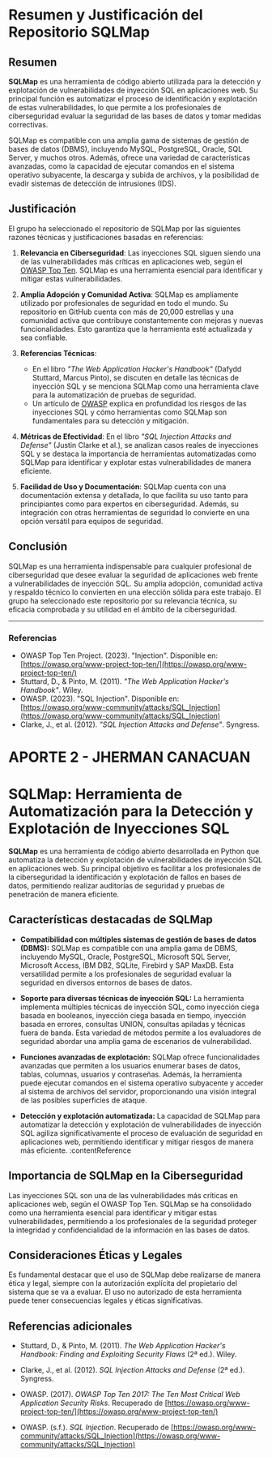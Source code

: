 # Resumen y Justificación del Repositorio SQLMap

## Resumen

**SQLMap** es una herramienta de código abierto utilizada para la detección y explotación de vulnerabilidades de inyección SQL en aplicaciones web. Su principal función es automatizar el proceso de identificación y explotación de estas vulnerabilidades, lo que permite a los profesionales de ciberseguridad evaluar la seguridad de las bases de datos y tomar medidas correctivas.

SQLMap es compatible con una amplia gama de sistemas de gestión de bases de datos (DBMS), incluyendo MySQL, PostgreSQL, Oracle, SQL Server, y muchos otros. Además, ofrece una variedad de características avanzadas, como la capacidad de ejecutar comandos en el sistema operativo subyacente, la descarga y subida de archivos, y la posibilidad de evadir sistemas de detección de intrusiones (IDS).

## Justificación

El grupo ha seleccionado el repositorio de SQLMap por las siguientes razones técnicas y justificaciones basadas en referencias:

1. **Relevancia en Ciberseguridad**: Las inyecciones SQL siguen siendo una de las vulnerabilidades más críticas en aplicaciones web, según el [OWASP Top Ten](https://owasp.org/www-project-top-ten/). SQLMap es una herramienta esencial para identificar y mitigar estas vulnerabilidades.

2. **Amplia Adopción y Comunidad Activa**: SQLMap es ampliamente utilizado por profesionales de seguridad en todo el mundo. Su repositorio en GitHub cuenta con más de 20,000 estrellas y una comunidad activa que contribuye constantemente con mejoras y nuevas funcionalidades. Esto garantiza que la herramienta esté actualizada y sea confiable.

3. **Referencias Técnicas**: 
   - En el libro *"The Web Application Hacker's Handbook"* (Dafydd Stuttard, Marcus Pinto), se discuten en detalle las técnicas de inyección SQL y se menciona SQLMap como una herramienta clave para la automatización de pruebas de seguridad.
   - Un artículo de [OWASP](https://owasp.org/www-community/attacks/SQL_Injection) explica en profundidad los riesgos de las inyecciones SQL y cómo herramientas como SQLMap son fundamentales para su detección y mitigación.

4. **Métricas de Efectividad**: En el libro *"SQL Injection Attacks and Defense"* (Justin Clarke et al.), se analizan casos reales de inyecciones SQL y se destaca la importancia de herramientas automatizadas como SQLMap para identificar y explotar estas vulnerabilidades de manera eficiente.

5. **Facilidad de Uso y Documentación**: SQLMap cuenta con una documentación extensa y detallada, lo que facilita su uso tanto para principiantes como para expertos en ciberseguridad. Además, su integración con otras herramientas de seguridad lo convierte en una opción versátil para equipos de seguridad.

## Conclusión

SQLMap es una herramienta indispensable para cualquier profesional de ciberseguridad que desee evaluar la seguridad de aplicaciones web frente a vulnerabilidades de inyección SQL. Su amplia adopción, comunidad activa y respaldo técnico lo convierten en una elección sólida para este trabajo. El grupo ha seleccionado este repositorio por su relevancia técnica, su eficacia comprobada y su utilidad en el ámbito de la ciberseguridad.

---

### Referencias

- OWASP Top Ten Project. (2023). "Injection". Disponible en: [https://owasp.org/www-project-top-ten/](https://owasp.org/www-project-top-ten/)
- Stuttard, D., & Pinto, M. (2011). *"The Web Application Hacker's Handbook"*. Wiley.
- OWASP. (2023). "SQL Injection". Disponible en: [https://owasp.org/www-community/attacks/SQL_Injection](https://owasp.org/www-community/attacks/SQL_Injection)
- Clarke, J., et al. (2012). *"SQL Injection Attacks and Defense"*. Syngress.



# APORTE 2 - JHERMAN CANACUAN
# SQLMap: Herramienta de Automatización para la Detección y Explotación de Inyecciones SQL

**SQLMap** es una herramienta de código abierto desarrollada en Python que automatiza la detección y explotación de vulnerabilidades de inyección SQL en aplicaciones web. Su principal objetivo es facilitar a los profesionales de la ciberseguridad la identificación y explotación de fallos en bases de datos, permitiendo realizar auditorías de seguridad y pruebas de penetración de manera eficiente.

## Características destacadas de SQLMap

- **Compatibilidad con múltiples sistemas de gestión de bases de datos (DBMS):** SQLMap es compatible con una amplia gama de DBMS, incluyendo MySQL, Oracle, PostgreSQL, Microsoft SQL Server, Microsoft Access, IBM DB2, SQLite, Firebird y SAP MaxDB. Esta versatilidad permite a los profesionales de seguridad evaluar la seguridad en diversos entornos de bases de datos.

- **Soporte para diversas técnicas de inyección SQL:** La herramienta implementa múltiples técnicas de inyección SQL, como inyección ciega basada en booleanos, inyección ciega basada en tiempo, inyección basada en errores, consultas UNION, consultas apiladas y técnicas fuera de banda. Esta variedad de métodos permite a los evaluadores de seguridad abordar una amplia gama de escenarios de vulnerabilidad.

- **Funciones avanzadas de explotación:** SQLMap ofrece funcionalidades avanzadas que permiten a los usuarios enumerar bases de datos, tablas, columnas, usuarios y contraseñas. Además, la herramienta puede ejecutar comandos en el sistema operativo subyacente y acceder al sistema de archivos del servidor, proporcionando una visión integral de las posibles superficies de ataque.

- **Detección y explotación automatizada:** La capacidad de SQLMap para automatizar la detección y explotación de vulnerabilidades de inyección SQL agiliza significativamente el proceso de evaluación de seguridad en aplicaciones web, permitiendo identificar y mitigar riesgos de manera más eficiente. :contentReference

## Importancia de SQLMap en la Ciberseguridad

Las inyecciones SQL son una de las vulnerabilidades más críticas en aplicaciones web, según el OWASP Top Ten. SQLMap se ha consolidado como una herramienta esencial para identificar y mitigar estas vulnerabilidades, permitiendo a los profesionales de la seguridad proteger la integridad y confidencialidad de la información en las bases de datos.

## Consideraciones Éticas y Legales

Es fundamental destacar que el uso de SQLMap debe realizarse de manera ética y legal, siempre con la autorización explícita del propietario del sistema que se va a evaluar. El uso no autorizado de esta herramienta puede tener consecuencias legales y éticas significativas.

## Referencias adicionales

- Stuttard, D., & Pinto, M. (2011). *The Web Application Hacker's Handbook: Finding and Exploiting Security Flaws* (2ª ed.). Wiley.

- Clarke, J., et al. (2012). *SQL Injection Attacks and Defense* (2ª ed.). Syngress.

- OWASP. (2017). *OWASP Top Ten 2017: The Ten Most Critical Web Application Security Risks*. Recuperado de [https://owasp.org/www-project-top-ten/](https://owasp.org/www-project-top-ten/)

- OWASP. (s.f.). *SQL Injection*. Recuperado de [https://owasp.org/www-community/attacks/SQL_Injection](https://owasp.org/www-community/attacks/SQL_Injection)
